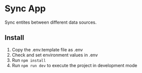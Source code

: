 # Sync App 

Sync entites between different data sources. 

## Install

1. Copy the .env.template file as .env 
2. Check and set environment values in .env
3. Run `npm install` 
4. Run `npm run dev` to execute the project in development mode

